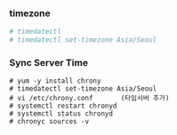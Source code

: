 ### timezone
```sh
# timedatectl
# timedatectl set-timezone Asia/Seoul
```

### Sync Server Time
```
# yum -y install chrony
# timedatectl set-timezone Asia/Seoul
# vi /etc/chrony.conf		(타임서버 추가)
# systemctl restart chronyd
# systemctl status chronyd
# chronyc sources -v
```  
